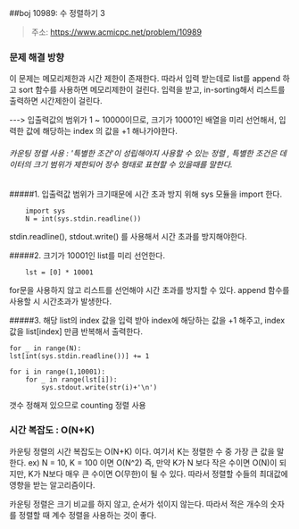 ##boj 10989: 수 정렬하기 3
>주소: https://www.acmicpc.net/problem/10989

### 문제 해결 방향
이 문제는 메모리제한과 시간 제한이 존재한다. 
따라서 입력 받는데로 list를 append 하고 sort 함수를 사용하면 메모리제한이 걸린다.
입력을 받고, in-sorting해서 리스트를 출력하면 시간제한이 걸린다.

---> 입출력값의 범위가 1 ~ 10000이므로, 크기가 10001인 배열을 미리 선언해서, 
입력한 값에 해당하는 index 의 값을 +1 해나가야한다.
###### 카운팅 정렬 사용 : '특별한 조건'이 성립해야지 사용할 수 있는 정렬 , 특별한 조건은 데이터의 크기 범위가 제한되어 정수 형태로 표현할 수 있을때를 말한다.

#####1. 입출력값 범위가 크기때문에 시간 초과 방지 위해 sys 모듈을 import 한다.

        import sys
        N = int(sys.stdin.readline())
stdin.readline(), stdout.write() 를 사용해서 시간 초과를 방지해야한다.

#####2. 크기가 10001인 list를 미리 선언한다.
        
        lst = [0] * 10001
for문을 사용하지 않고 리스트를 선언해야 시간 초과를 방지할 수 있다.
append 함수를 사용할 시 시간초과가 발생한다.

#####3. 해당 list의 index 값을 입력 받아 index에 해당하는 값을 +1 해주고, index 값을 list[index] 만큼 반복해서 출력한다.

    for _ in range(N):
    lst[int(sys.stdin.readline())] += 1

    for i in range(1,10001):
        for _ in range(lst[i]):
            sys.stdout.write(str(i)+'\n')

갯수 정해져 있으므로 counting 정렬 사용


### 시간 복잡도 : O(N+K)
카운팅 정렬의 시간 복잡도는 O(N+K) 이다.
여기서 K는 정렬한 수 중 가장 큰 값을 말한다. 
ex) N = 10, K = 100 이면 O(N^2)
즉, 만약 K가 N 보다 작은 수이면 O(N)이 되지만, K가 N보다 매우 큰 수이면
O(무한)이 될 수 있다.
따라서 정렬할 수들의 최대값에 영향을 받는 알고리즘이다.

카운팅 정렬은 크기 비교를 하지 않고, 순서가 섞이지 않는다. 따라서
적은 개수의 숫자를 정렬할 때 계수 정렬을 사용하는 것이 좋다.